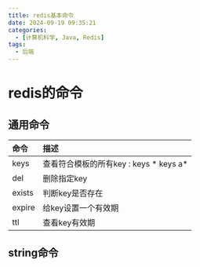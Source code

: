 ```yaml
---
title: redis基本命令
date: 2024-09-19 09:35:21
categories:
  - [计算机科学, Java, Redis]
tags:
  - 后端
---
```


# redis的命令

## 通用命令

| 命令   | 描述                                     |
| :----- | :--------------------------------------- |
| keys   | 查看符合模板的所有key : keys *   keys a* |
| del    | 删除指定key                              |
| exists | 判断key是否存在                          |
| expire | 给key设置一个有效期                      |
| ttl    | 查看key有效期                            |



## string命令
